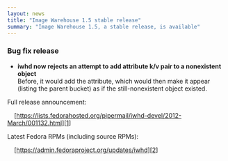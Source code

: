 ```yaml
---
layout: news
title: "Image Warehouse 1.5 stable release"
summary: "Image Warehouse 1.5, a stable release, is available"
---
```


### Bug fix release

-   __iwhd now rejects an attempt to add attribute k/v pair to a nonexistent
    object__  
    Before, it would add the attribute, which would then make it appear
	(listing the parent bucket) as if the still-nonexistent object existed.

Full release announcement:

&nbsp;&nbsp;&nbsp;&nbsp;[https://lists.fedorahosted.org/pipermail/iwhd-devel/2012-March/001132.html][1]

Latest Fedora RPMs (including source RPMs):

&nbsp;&nbsp;&nbsp;&nbsp;[https://admin.fedoraproject.org/updates/iwhd][2]

 [1]: https://lists.fedorahosted.org/pipermail/iwhd-devel/2012-March/001132.html "Image Warehouse 1.5 release announcement"
 [2]: https://admin.fedoraproject.org/updates/iwhd "Fedora RPMs for Image Warehouse"
